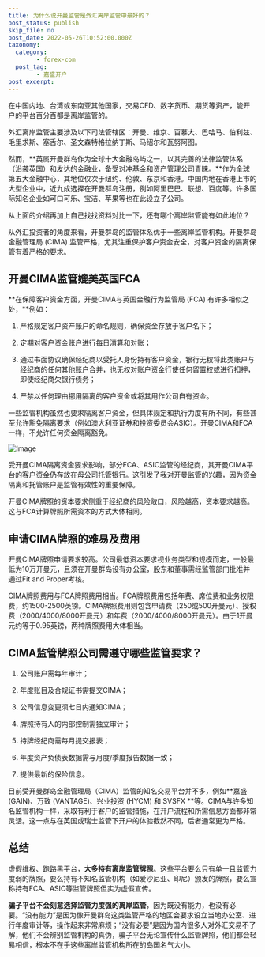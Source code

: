 ```yaml
---
title: 为什么说开曼监管是外汇离岸监管中最好的？
post_status: publish
skip_file: no
post_date: 2022-05-26T10:52:00.000Z
taxonomy:
  category:
        - forex-com
  post_tag:
        - 嘉盛开户
post_excerpt: 
---
```

在中国内地、台湾或东南亚其他国家，交易CFD、数字货币、期货等资产，能开户的平台百分百都是离岸监管的。

外汇离岸监管主要涉及以下司法管辖区：开曼、维京、百慕大、巴哈马、伯利兹、毛里求斯、塞舌尔、圣文森特格拉纳丁斯、马绍尔和瓦努阿图。

然而，**英属开曼群岛作为全球十大金融岛屿之一，以其完善的法律监管体系（沿袭英国）和发达的金融业，备受对冲基金和资产管理公司青睐。**作为全球第五大金融中心，其地位仅次于纽约、伦敦、东京和香港。中国内地在香港上市的大型企业中，近九成选择在开曼群岛注册，例如阿里巴巴、联想、百度等。许多国际知名企业如可口可乐、宝洁、苹果等也在此设立子公司。

从上面的介绍再加上自己找找资料对比一下，还有哪个离岸监管能有如此地位？

从外汇投资者的角度来看，开曼群岛的监管体系优于一些离岸监管机构。开曼群岛金融管理局 (CIMA) 监管严格，尤其注重保护客户资金安全，对客户资金的隔离保管有着严格的要求。

## 开曼CIMA监管媲美英国FCA

**在保障客户资金方面，开曼CIMA与英国金融行为监管局 (FCA) 有许多相似之处，**例如：

1. 严格规定客户资产账户的命名规则，确保资金存放于客户名下；

1. 定期对客户资金账户进行每日清算和对账；

1. 通过书面协议确保经纪商以受托人身份持有客户资金，银行无权将此类账户与经纪商的任何其他账户合并，也无权对账户资金行使任何留置权或进行扣押，即使经纪商欠银行债务；

1. 严禁以任何理由挪用隔离的客户资金或将其用作公司自有资金。

一些监管机构虽然也要求隔离客户资金，但具体规定和执行力度有所不同，有些甚至允许豁免隔离要求（例如澳大利亚证券和投资委员会ASIC）。开曼CIMA和FCA一样，不允许任何资金隔离豁免。

![Image](https://prod-files-secure.s3.us-west-2.amazonaws.com/39ed1227-6d7d-4570-be36-9ccd4a2c4241/bd849744-3fcb-4a37-8312-357962c8f065/image.png?X-Amz-Algorithm=AWS4-HMAC-SHA256&X-Amz-Content-Sha256=UNSIGNED-PAYLOAD&X-Amz-Credential=ASIAZI2LB4664NZ3Q2K6%2F20250916%2Fus-west-2%2Fs3%2Faws4_request&X-Amz-Date=20250916T041350Z&X-Amz-Expires=3600&X-Amz-Security-Token=IQoJb3JpZ2luX2VjEAwaCXVzLXdlc3QtMiJGMEQCIE8lOKVOWV1811yhRJT9JAIF7jz8JMIl65jcdAv5s%2BcAAiBpE6StcEJrUR7mTZ4vfSUeLjGVqznMULsoYjaDzwvUkyqIBAiF%2F%2F%2F%2F%2F%2F%2F%2F%2F%2F8BEAAaDDYzNzQyMzE4MzgwNSIMXv8WPzUX53GF0rnjKtwDAqeJEdoVELBy5mTAcKMh1uBMQrYE8eoUIWUD7z%2BOvQblUpX3BE9JiK7fXdpl7wMTazsnYU4CPh8IzAUIGWXamTUNVVU9XbnQl8Lgfe6MPzjfCpycGkgL0Z%2FEyHQbIbtaWOhe2St1JnESJo%2BZmTDVsKfHwTvw4LnupPRjCRNLfKHZeEDAc0jV96Bj7XVUPYCuVvlrQ7O5KxOt3WEZ7BtU1olte%2BkDm7GsugLRFSK%2B4wKd8rf2oC1kgyGpXsPodza9F0pmyX3dzoXlydVaJcfnzIbKefHceKNMRDnob88X7oU4iXM8%2FNO6FKEJ029IFlEKT74l88LOeuwlwIVYJam6sGIBzWS%2F2VZO2G2frD04bYfaO2mawn0UBcKeG8inGsW6qiTrIeNg0X40hcN1FgfYleem5tFlVrcg7l0QjWsLEsn9VZh%2BIVN33IhopliBqhGSvjCWpx7TcoqbmPQXLpeBgAIzr%2FOEwhuDrKqKYYgx7RcsV3m%2FjFyvrU8e5Kf24L57I6dH6x1VEsimT1kYRug902W2%2Bulpwvh7mVwluuVkQqSLbrLPt%2BFbKQay9r1sMCL36bM%2Fh%2BeOxxU%2F3%2BzuHZcmi0Xfxenno7xBqWFrR3iCT8EuVKUxmqJuwvL%2FSjMwsbijxgY6pgF2tEhdcdEzJ%2FsC3msi7VHahrQU0S4sRBolXvJgwxNHhHtP4LDsuTkRPS4w3ZIXbH9i93pBbzzQ%2BqjKI%2BQmNcqVhSmLS57TsEoc7Dip9zd9ZQoDv40Jn5ZK9w2WDdYPnEvwK6JypEgiFhWpl0YSHzSOuHpptPNK0JZr2IXwQHZqaNfbJEByBngYWbkDCjqd9QfhZP8W6S%2BhrUEXVQjbcwMl73zaXPqK&X-Amz-Signature=7b1afda90c49497269953294a539795fce9ba6311d5bcda5d4ae80b722be0ec2&X-Amz-SignedHeaders=host&x-amz-checksum-mode=ENABLED&x-id=GetObject)

受开曼CIMA隔离资金要求影响，部分FCA、ASIC监管的经纪商，其开曼CIMA平台的客户资金仍存放在母公司托管银行。这引发了我对开曼监管的兴趣，因为资金隔离和托管账户是监管有效性的重要保障。

开曼CIMA牌照的资本要求侧重于经纪商的风险敞口，风险越高，资本要求越高。这与FCA计算牌照所需资本的方式大体相同。

## **申请CIMA牌照的难易及费用**

开曼CIMA牌照申请要求较高。公司最低资本要求视业务类型和规模而定，一般最低为10万开曼元，且须在开曼群岛设有办公室，股东和董事需经监管部门批准并通过Fit and Proper考核。

CIMA牌照费用与FCA牌照费用相当。FCA牌照费用包括年费、席位费和业务权限费，约1500-2500英镑。CIMA牌照费用则包含申请费（250或500开曼元）、授权费（2000/4000/8000开曼元）和年费（2000/4000/8000开曼元）。由于1开曼元约等于0.95英镑，两种牌照费用大体相当。

## CIMA监管牌照公司需遵守哪些监管要求？

1. 公司账户需每年审计；

1. 年度账目及合规证书需提交CIMA；

1. 公司信息变更须七日内通知CIMA；

1. 牌照持有人的内部控制需独立审计；

1. 持牌经纪商需每月提交报表；

1. 年度资产负债表数据需与月度/季度报告数据一致；

1. 提供最新的保险信息。

目前受开曼群岛金融管理局（CIMA）监管的知名交易平台并不多，例如**嘉盛 (GAIN)、万致 (VANTAGE)、兴业投资 (HYCM) 和 SVSFX **等。CIMA与许多知名监管机构一样，采取有利于客户的监管措施，在开户流程和所需信息方面都非常灵活。这一点与在英国或瑞士监管下开户的体验截然不同，后者通常更为严格。

## 总结

虚假维权、跑路黑平台，**大多持有离岸监管牌照**。这些平台要么只有单一且监管力度弱的牌照，要么持有不知名监管机构（如爱沙尼亚、印尼）颁发的牌照，要么宣称持有FCA、ASIC等监管牌照但实为虚假宣传。

**骗子平台不会刻意选择监管力度强的离岸监管**，因为既没有能力，也没有必要。“没有能力”是因为像开曼群岛这类监管严格的地区会要求设立当地办公室、进行年度审计等，操作起来非常麻烦；“没有必要”是因为国内很多人对外汇交易不了解，他们不会辨别监管机构的真伪，骗子平台无论宣传什么监管牌照，他们都会轻易相信，根本不在乎这些离岸监管机构所在的岛国名气大小。
